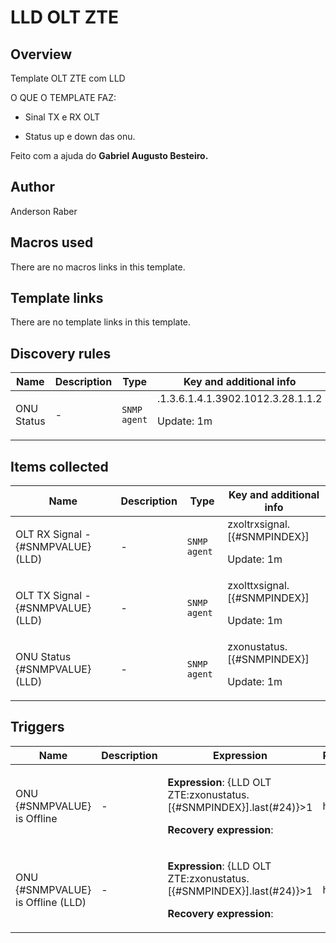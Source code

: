 # LLD OLT ZTE

## Overview

Template OLT ZTE com LLD


 


O QUE O TEMPLATE FAZ:


 


- Sinal TX e RX OLT


- Status up e down das onu.


 


Feito com a ajuda do **Gabriel Augusto Besteiro.**



## Author

Anderson Raber

## Macros used

There are no macros links in this template.

## Template links

There are no template links in this template.

## Discovery rules

|Name|Description|Type|Key and additional info|
|----|-----------|----|----|
|ONU Status|<p>-</p>|`SNMP agent`|.1.3.6.1.4.1.3902.1012.3.28.1.1.2<p>Update: 1m</p>|
## Items collected

|Name|Description|Type|Key and additional info|
|----|-----------|----|----|
|OLT RX Signal - {#SNMPVALUE} (LLD)|<p>-</p>|`SNMP agent`|zxoltrxsignal.[{#SNMPINDEX}]<p>Update: 1m</p>|
|OLT TX Signal - {#SNMPVALUE} (LLD)|<p>-</p>|`SNMP agent`|zxolttxsignal.[{#SNMPINDEX}]<p>Update: 1m</p>|
|ONU Status {#SNMPVALUE} (LLD)|<p>-</p>|`SNMP agent`|zxonustatus.[{#SNMPINDEX}]<p>Update: 1m</p>|
## Triggers

|Name|Description|Expression|Priority|
|----|-----------|----------|--------|
|ONU {#SNMPVALUE} is Offline|<p>-</p>|<p>**Expression**: {LLD OLT ZTE:zxonustatus.[{#SNMPINDEX}].last(#24)}>1</p><p>**Recovery expression**: </p>|high|
|ONU {#SNMPVALUE} is Offline (LLD)|<p>-</p>|<p>**Expression**: {LLD OLT ZTE:zxonustatus.[{#SNMPINDEX}].last(#24)}>1</p><p>**Recovery expression**: </p>|high|
